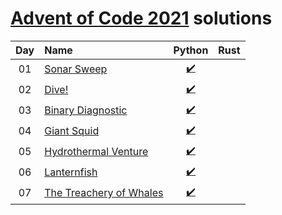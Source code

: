 [Advent of Code 2021](https://adventofcode.com) solutions
========================


| Day | Name | Python | Rust |
|:---:|:---|:---:|:---:|
| 01 | [Sonar Sweep][day01] | [:heavy_check_mark:](solutions/day01/main.py) |   |
| 02 | [Dive!][day02] | [:heavy_check_mark:](solutions/day02/main.py) |   |
| 03 | [Binary Diagnostic][day03] | [:heavy_check_mark:](solutions/day03/main.py) |   |
| 04 | [Giant Squid][day04] | [:heavy_check_mark:](solutions/day04/main.py) |   |
| 05 | [Hydrothermal Venture][day05] | [:heavy_check_mark:](solutions/day05/main.py) |   |
| 06 | [Lanternfish][day06] | [:heavy_check_mark:](solutions/day06/main.py) |   |
| 07 | [The Treachery of Whales][day07] | [:heavy_check_mark:](solutions/day07/main.py) |   |

[day01]: https://adventofcode.com/2021/day/1
[day02]: https://adventofcode.com/2021/day/2
[day03]: https://adventofcode.com/2021/day/3
[day04]: https://adventofcode.com/2021/day/4
[day05]: https://adventofcode.com/2021/day/5
[day06]: https://adventofcode.com/2021/day/6
[day07]: https://adventofcode.com/2021/day/7
[day08]: https://adventofcode.com/2021/day/8
[day09]: https://adventofcode.com/2021/day/9
[day10]: https://adventofcode.com/2021/day/10
[day11]: https://adventofcode.com/2021/day/11
[day12]: https://adventofcode.com/2021/day/12
[day13]: https://adventofcode.com/2021/day/13
[day14]: https://adventofcode.com/2021/day/14
[day15]: https://adventofcode.com/2021/day/15
[day16]: https://adventofcode.com/2021/day/16
[day17]: https://adventofcode.com/2021/day/17
[day18]: https://adventofcode.com/2021/day/18
[day19]: https://adventofcode.com/2021/day/19
[day20]: https://adventofcode.com/2021/day/20
[day21]: https://adventofcode.com/2021/day/21
[day22]: https://adventofcode.com/2021/day/22
[day23]: https://adventofcode.com/2021/day/23
[day24]: https://adventofcode.com/2021/day/24
[day25]: https://adventofcode.com/2021/day/25
